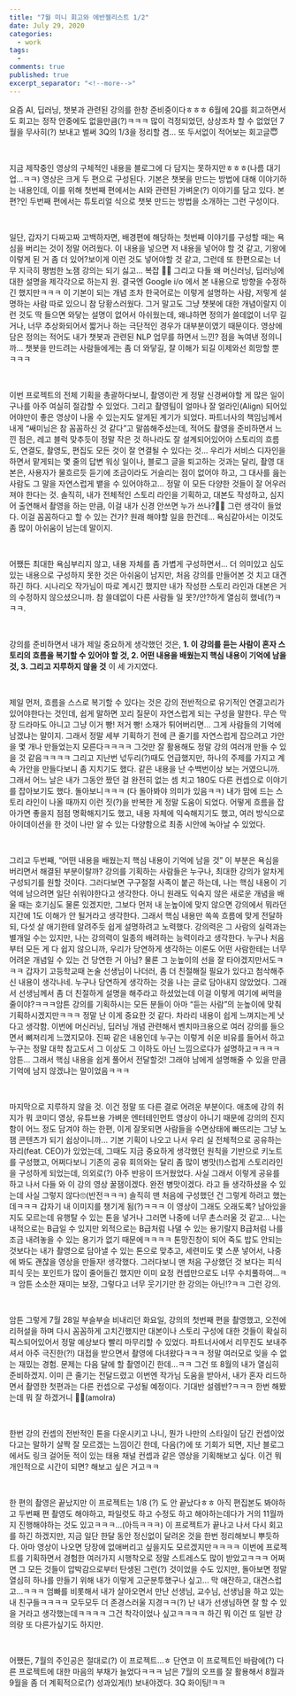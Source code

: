 ```yaml
---
title: "7월 미니 회고와 에반젤리스트 1/2" 
date: July 29, 2020 
categories: 
  - work 
tags: 
  - 
comments: true 
published: true
excerpt_separator: "<!--more-->"
---
```


요즘 AI, 딥러닝, 챗봇과 관련된 강의를 한창 준비중이다ㅎㅎㅎ 6월에 2Q를 회고하면서도 회고는 정작 안중에도 없을만큼(?)ㅋㅋㅋ 많이 걱정되었던, 상상조차 할 수 없었던 7월을 무사히(?) 보내고 벌써 3Q의 1/3을 정리할 겸... 또 두서없이 적어보는 회고글😇

<!--more-->

<br>

지금 제작중인 영상의 구체적인 내용을 블로그에 다 담지는 못하지만ㅎㅎㅎ(나름 대기업…ㅋㅋ) 영상은 크게 두 편으로 구성된다. 기본은 챗봇을 만드는 방법에 대해 이야기하는 내용인데, 이를 위해 첫번째 편에서는 AI와 관련된 가벼운(?) 이야기를 담고 있다. 본 편?인 두번째 편에서는 튜토리얼 식으로 챗봇 만드는 방법을 소개하는 그런 구성이다.

<br>

일단, 갑자기 다짜고짜 고백하자면, 배경편에 해당하는 첫번째 이야기를 구성할 때는 욕심을 버리는 것이 정말 어려웠다. 이 내용을 넣으면 저 내용을 넣어야 할 것 같고, 기왕에 이렇게 된 거 좀 더 있어?보이게 이런 것도 넣어야할 것 같고, 그런데 또 한편으로는 너무 지극히 평범한 노잼 강의는 되기 싫고... 복잡 🤦‍♀️ 그리고 다들 왜 머신러닝, 딥러닝에 대한 설명을 제각각으로 하는지 원. 결국엔 Google i/o 에서 본 내용으로 방향을 수정하긴 했지만ㅋㅋㅋ 이 기본이 되는 개념 조차 한국어로는 이렇게 설명하는 사람, 저렇게 설명하는 사람 따로 있으니 참 당황스러웠다. 그거 말고도 그냥 챗봇에 대한 개념이랄지 이런 것도 딱 들으면 와닿는 설명이 없어서 아쉬웠는데, 왜냐하면 정의가 쓸데없이 너무 길거나, 너무 추상화되어서 짧거나 하는 극단적인 경우가 대부분이였기 때문이다. 영상에 담은 정의는 적어도 내가 챗봇과 관련된 NLP 업무를 하면서 느낀? 점을 녹여낸 정의니까... 챗봇을 만드려는 사람들에게는 좀 더 와닿길, 잘 이해가 되길 이제와선 희망할 뿐 ㅋㅋㅋ

<br>

이번 프로젝트의 전체 기획을 총괄하다보니, 촬영이란 게 정말 신경써야할 게 많은 일이구나를 아주 여실히 절감할 수 있었다. 그리고 촬영팀이 얼마나 잘 얼라인(Align) 되어있어야만이 좋은 영상이 나올 수 있는지도 알게된 계기가 되었다. 파트너사의 책임님께서 내게 “쌔미님은 참 꼼꼼하신 것 같다”고 말씀해주셨는데, 적어도 촬영을 준비하면서 느낀 점은, 레고 블럭 맞추듯이 정말 작은 것 하나라도 잘 설계되어있어야 스토리의 흐름도, 연결도, 촬영도, 편집도 모든 것이 잘 연결될 수 있다는 것... 우리가 서비스 디자인을 하면서 맡게되는 몇 줄의 답변 워싱 일이나, 블로그 글을 퇴고하는 것과는 달리, 촬영 대본은, 사용자가 물흐르듯 듣기에 조금이라도 거슬리는 점이 없어야 하고, 그 대사를 읊는 사람도 그 말을 자연스럽게 뱉을 수 있어야하고… 정말 이 모든 다양한 것들이 잘 어우러져야 한다는 것. 솔직히, 내가 전체적인 스토리 라인을 기획하고, 대본도 작성하고, 심지어 출연해서 촬영을 하는 만큼, 이걸 내가 신경 안쓰면 누가 쓰나?🤷‍♀️ 그런 생각이 들었다. 이걸 꼼꼼하다고 할 수 있는 건가? 원래 해야할 일을 한건데… 욕심같아서는 이것도 좀 많이 아쉬움이 남는데 말이지.

<br>

어쨌든 최대한 욕심부리지 않고, 내용 자체를 좀 가볍게 구성하면서… 더 의미있고 심도있는 내용으로 구성하지 못한 것은 아쉬움이 남지만, 처음 강의를 만들어본 것 치고 대견하긴 하다. 시나리오 작가님이 따로 계시긴 했지만 내가 작성한 스토리 라인과 대본은 거의 수정하지 않으셨으니까. 참 쓸데없이 다른 사람들 일 못?/안?하게 열심히 했네(?)ㅋㅋㅋ.

<br>

강의를 준비하면서 내가 제일 중요하게 생각했던 것은, **1. 이 강의를 듣는 사람이 혼자 스토리의 흐름을 복기할 수 있어야 할 것, 2. 어떤 내용을 배웠는지 핵심 내용이 기억에 남을 것, 3. 그리고 지루하지 않을 것** 이 세 가지였다.

<br>

제일 먼저, 흐름을 스스로 복기할 수 있다는 것은 강의 전반적으로 유기적인 연결고리가 있어야한다는 것인데, 쉽게 말하면 꼬리 질문이 자연스럽게 되는 구성을 말한다. 무슨 막장 드라마도 아니고 그냥 이거 빵! 저거 빵! 소재가 튀어버리면… 그게 사람들의 기억에 남겠냐는 말이지. 그래서 정말 세부 기획하기 전에 큰 줄기를 자연스럽게 잡으려고 가안을 몇 개나 만들었는지 모른다ㅋㅋㅋㅋ 그것만 잘 활용해도 정말 강의 여러개 만들 수 있을 것 같음ㅋㅋㅋㅋ 그리고 지난번 넋두리(?)때도 언급했지만, 하나의 주제를 가지고 계속 가안을 만들다보니 좀 지치기도 했다. 같은 내용을 난 수백번이상 보는 거였으니까. 그래서 어느 날은 내가 그동안 짰던 걸 완전히 없는 셈 치고 180도 다른 컨셉으로 이야기를 잡아보기도 했다. 돌아보니ㅋㅋㅋ (다 돌아봐야 의미가 있음ㅋㅋ) 내가 맘에 드는 스토리 라인이 나올 때까지 이런 짓(?)을 반복한 게 정말 도움이 되었다. 어떻게 흐름을 잡아가면 좋을지 점점 명확해지기도 했고, 내용 자체에 익숙해지기도 했고, 여러 방식으로 아이데이션을 한 것이 나만 알 수 있는 다양함으로 최종 시안에 녹아날 수 있었다. 

<br>

그리고 두번째, “어떤 내용을 배웠는지 핵심 내용이 기억에 남을 것” 이 부분은 욕심을 버리면서 해결된 부분이랄까? 강의를 기획하는 사람들은 누구나, 최대한 강의가 알차게 구성되기를 원할 것이다. 그러다보면 구구절절 사족이 붙곤 하는데, 나는 핵심 내용이 기억에 남으려면 일단 쉬워야한다고 생각한다. 아니 원래도 익숙지 않은 새로운 개념을 배울 때는 호기심도 물론 있겠지만, 그보다 먼저 내 눈높이에 맞지 않으면 강의에서 뭐라던지간에 1도 이해가 안 될거라고 생각한다. 그래서 핵심 내용만 쏙쏙 흐름에 맞게 전달하되, 다섯 살 애기한테 알려주듯 쉽게 설명하려고 노력했다. 강의력은 그 사람의 실력과는 별개일 수는 있지만, 나는 강의력이 일종의 배려하는 능력이라고 생각한다. 누구나 처음부터 모든 게 다 쉽지 않으니까, 우리가 당연하게 생각하는 이론도 어떤 사람한테는 너무 어려운 개념일 수 있는 건 당연한 거 아님? 물론 그 눈높이의 선을 잘 타야겠지만서도ㅋㅋㅋ 갑자기 고등학교때 논술 선생님이 나더러, 좀 더 친절해질 필요가 있다고 첨삭해주신 내용이 생각나네. 누구나 당연하게 생각하는 것을 나는 글로 담아내지 않았었다. 그래서 선생님께서 좀 더 친절하게 설명을 해주라고 하셨었는데 이걸 이렇게 여기에 써먹을 줄이야?ㅋㅋㅋ암튼 강의를 기획하시는 모든 분들이 아마 “듣는 사람”의 눈높이에 맞춰 기획하시겠지만ㅋㅋㅋ 정말 난 이게 중요한 것 같다. 차라리 내용이 쉽게 느껴지는게 낫다고 생각함. 이번에 머신러닝, 딥러닝 개념 관련해서 벤치마크용으로 여러 강의를 들으면서 뼈져리게 느꼈지모야. 진짜 같은 내용인데 누구는 이렇게 쉬운 비유를 들어서 하고 누구는 정말 대학 참고도서 그 이상도 그 이하도 아닌 느낌으로다가 설명하고ㅋㅋㅋㅋ 암튼… 그래서 핵심 내용을 쉽게 풀어서 전달할것! 그래야 남에게 설명해줄 수 있을 만큼 기억에 남지 않겠냐는 말이었음ㅋㅋㅋ

<br>

마지막으로 지루하지 않을 것. 이건 정말 또 다른 결로 어려운 부분이다. 애초에 강의 취지가 뭐 코미디 영상, 유튜브용 가벼운 엔터테인먼트 영상이 아니기 때문에 강의의 진지함이 어느 정도 담겨야 하는 한편, 이게 잘못되면 사람들을 수면상태에 빠뜨리는 그냥 노잼 콘텐츠가 되기 쉽상이니까... 기본 기획이 나오고 나서 우리 실 전체적으로 공유하는 자리(feat. CEO)가 있었는데, 그때도 지금 중요하게 생각했던 원칙을 기반으로 키노트를 구성했고, 어쩌다보니 기존의 공유 회의와는 달리 좀 많이 병맛(!)스럽게 스토리라인을 구성하게 되었는데, 의외로(?) 아주 반응이 뜨거웠었다. 사실 그래서 이렇게 공유를 하고 나서 다들 와 이 강의 영상 꿀잼이겠다. 완전 병맛이겠다. 라고 들 생각하셨을 수 있는데 사실 그렇지 않다🙄(반전ㅋㅋㅋ) 솔직히 맨 처음에 구성했던 건 그렇게 하려고 했는데ㅋㅋㅋ 갑자기 내 이미지를 챙기게 됨(?)ㅋㅋㅋ 이 영상이 그래도 오래도록? 남아있을지도 모르는데 유행탈 수 있는 톤을 넣거나 그러면 나중에 너무 촌스러울 것 같고... 나는 내적으로는 B급일 수 있지만 외적으로는 B급처럼 나댈 수 있는 용기랄지 B급처럼 나를 조금 내려놓을 수 있는 용기가 없기 때문에ㅋㅋㅋㅋ 톤망진창이 되어 죽도 밥도 안되는 것보다는 내가 촬영으로 담아낼 수 있는 톤으로 맞추고, 세련미도 몇 스푼 넣어서, 나중에 봐도 괜찮을 영상을 만들자! 생각했다. 그러다보니 맨 처음 구상했던 것 보다는 피식피식 웃는 포인트가 많이 줄어들긴 했지만 이미 요정 컨셉만으로도 너무 수치풀하여...ㅋㅋ 암튼 소소한 재미는 보장, 그렇다고 너무 웃기기만 한 강의는 아닌!?ㅋㅋ 그런 강의.

<br>

암튼 그렇게 7월 28일 부슬부슬 비내리던 화요일, 강의의 첫번째 편을 촬영했고, 오전에 리허설을 하며 다시 꼼꼼하게 고치긴했지만 대본이나 스토리 구성에 대한 것들이 확실히 픽스되어있어서 정말 예상보다 빨리 마무리할 수 있었다. 파트너사에서 리무진도 보내주셔서 아주 극진한(?!) 대접을 받으면서 촬영에 다녀왔다ㅋㅋㅋ 정말 여러모로 잊을 수 없는 재밌는 경험. 문제는 다음 달에 할 촬영이긴 한데...ㅋㅋ 그건 또 8월의 내가 열심히 준비하겠지. 이미 큰 줄기는 전달드렸고 이번엔 작가님 도움을 받아서, 내가 혼자 리드하면서 촬영한 첫편과는 다른 컨셉으로 구성될 예정이다. 기대반 설렘반?ㅋㅋㅋ 한번 해봤는데 뭐 잘 하겠거니 🤷‍♀️(amolra)

<br>

한번 강의 컨셉의 전반적인 톤을 다운시키고 나니, 뭔가 나만의 스타일이 담긴 컨셉이었다고는 말하기 살짝 잘 모르겠는 느낌이긴 한데, 다음(?)에 또 기회가 되면, 지난 블로그에서도 링크 걸어둔 적이 있는 태용 채널 컨셉과 같은 영상을 기획해보고 싶다. 이건 뭐 개인적으로 시간이 되면? 해보고 싶은 거고ㅋㅋ 

<br>

한 편의 촬영은 끝났지만 이 프로젝트는 1/8 (?) 도 안 끝났다ㅎㅎ 아직 편집본도 봐야하고 두번째 편 촬영도 해야하고, 파일럿도 하고 수정도 하고 해야하는데다가 거의 11월까지 진행해야하는 것도 있고ㅋㅋㅋ...(아득ㅋㅋㅋ) 이 프로젝트가 끝나고 나서 다시 회고를 하긴 하겠지만, 지금 일단 한달 동안 정신없이 달려온 것을 한번 정리해보니 뿌듯하다. 아마 영상이 나오면 당장에 없애버리고 싶을지도 모르겠지만ㅋㅋㅋㅋ 이번에 프로젝트를 기획하면서 경험한 여러가지 시행착오로 정말 스트레스도 많이 받았고ㅋㅋㅋ 어쩌면 그 모든 것들이 압박감으로부터 탄생된 그런(?) 것이었을 수도 있지만, 돌아보면 정말 열심히 하나를 만들기 위해 내가 이렇게 고군분투했구나 싶고... 막 애잔하고, 대견스럽고...ㅋㅋㅋ 엄빠를 비롯해서 내가 살아오면서 만난 선생님, 교수님, 선생님을 하고 있는 내 친구들ㅋㅋㅋㅋ 모두모두 더 존경스러울 지경ㅋㅋ(?) 난 내가 선생님하면 잘 할 수 있을 거라고 생각했는데ㅋㅋㅋㅋ 그건 착각이었나 싶고ㅋㅋㅋㅋ 하긴 뭐 이건 또 일반 강의랑 또 다른가싶기도 하지만.

<br>

어쨌든, 7월의 주인공은 절대로(?) 이 프로젝트...ㅎ 단연코 이 프로젝트인 바람에(?) 다른 프로젝트에 대한 마음의 부채가 늘었다ㅋㅋㅋ 남은 7월의 오프를 잘 활용해서 8월과 9월을 좀 더 계획적으로(?) 성과있게(!) 보내야겠다. 3Q 화이팅!ㅋㅋ
